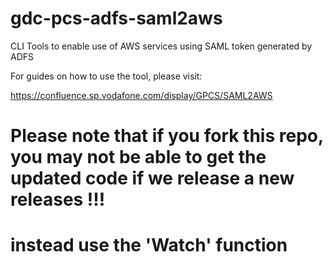 # gdc-pcs-adfs-saml2aws
CLI Tools to enable use of AWS services using SAML token generated by ADFS

For guides on how to use the tool, please visit:

https://confluence.sp.vodafone.com/display/GPCS/SAML2AWS

# Please note that if you fork this repo, you may not be able to get the updated code if we release a new releases !!!
# instead use the 'Watch' function
